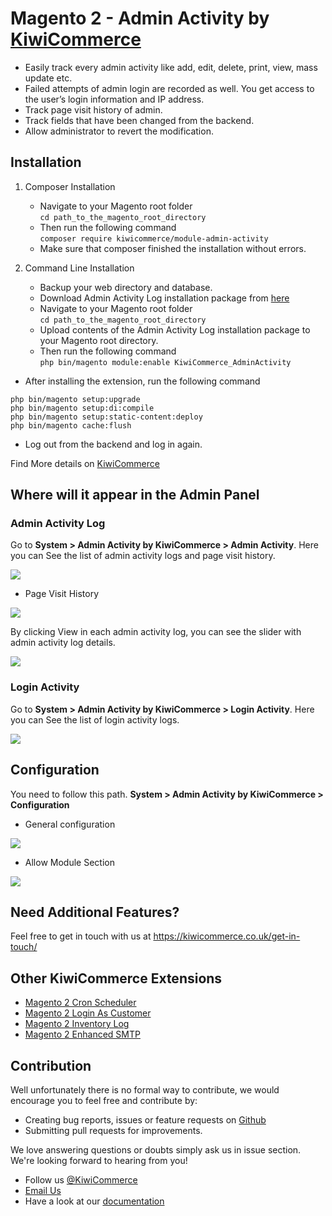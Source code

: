 # Magento 2 - Admin Activity by [KiwiCommerce](https://kiwicommerce.co.uk/)
- Easily track every admin activity like add, edit, delete, print, view, mass update etc.
- Failed attempts of admin login are recorded as well. You get access to the user’s login information and IP address.
- Track page visit history of admin.
- Track fields that have been changed from the backend.
- Allow administrator to revert the modification.

## Installation
 1. Composer Installation
      - Navigate to your Magento root folder<br />
            `cd path_to_the_magento_root_directory`
      - Then run the following command<br />
          `composer require kiwicommerce/module-admin-activity`
      - Make sure that composer finished the installation without errors.

 2. Command Line Installation
      - Backup your web directory and database.
      - Download Admin Activity Log installation package from [here](https://github.com/kiwicommerce/magento2-admin-activity/releases/download/v1.0.4/kiwicommerce-admin-activity-v104.zip)
      - Navigate to your Magento root folder<br />
          `cd path_to_the_magento_root_directory`<br />
      - Upload contents of the Admin Activity Log installation package to your Magento root directory.
      - Then run the following command<br />
          `php bin/magento module:enable KiwiCommerce_AdminActivity`<br />
   
- After installing the extension, run the following command
```
php bin/magento setup:upgrade
php bin/magento setup:di:compile
php bin/magento setup:static-content:deploy
php bin/magento cache:flush
```
- Log out from the backend and log in again.

Find More details on [KiwiCommerce](https://kiwicommerce.co.uk/extensions/magento2-admin-activity)

## Where will it appear in the Admin Panel
### Admin Activity Log
Go to **System > Admin Activity by KiwiCommerce > Admin Activity**. Here you can See the list of admin activity logs and page visit history.

<img src="https://kiwicommerce.co.uk/wp-content/uploads/2018/06/admin-activity-history.png"/><br/>

- Page Visit History

<img src="https://kiwicommerce.co.uk/wp-content/uploads/2018/06/page-visit-history.png"/><br/>

By clicking View in each admin activity log, you can see the slider with admin activity log details.

<img src="https://kiwicommerce.co.uk/wp-content/uploads/2018/05/activity-log-slider.png"/> <br/>

### Login Activity
Go to **System > Admin Activity by KiwiCommerce > Login Activity**. Here you can See the list of login activity logs.

<img src="https://kiwicommerce.co.uk/wp-content/uploads/2018/06/admin-activity-history.png"/><br/>

## Configuration
You need to follow this path. **System > Admin Activity by KiwiCommerce > Configuration**
- General configuration

<img src="https://kiwicommerce.co.uk/wp-content/uploads/2018/05/configuration-general-section.png" /> <br/>

- Allow Module Section

<img src="https://kiwicommerce.co.uk/wp-content/uploads/2018/05/configuration-allow-module-section.png" /> <br/>

## Need Additional Features?
Feel free to get in touch with us at https://kiwicommerce.co.uk/get-in-touch/

## Other KiwiCommerce Extensions
* [Magento 2 Cron Scheduler](https://kiwicommerce.co.uk/extensions/magento2-cron-scheduler/)
* [Magento 2 Login As Customer](https://kiwicommerce.co.uk/extensions/magento2-login-as-customer/)
* [Magento 2 Inventory Log](https://kiwicommerce.co.uk/extensions/magento2-inventory-log/)
* [Magento 2 Enhanced SMTP](https://kiwicommerce.co.uk/extensions/magento2-enhanced-smtp/)

## Contribution
Well unfortunately there is no formal way to contribute, we would encourage you to feel free and contribute by:
 
  - Creating bug reports, issues or feature requests on [Github](https://github.com/kiwicommerce/magento2-admin-activity/issues)
  - Submitting pull requests for improvements.
    
We love answering questions or doubts simply ask us in issue section. We're looking forward to hearing from you!
 
  - Follow us [@KiwiCommerce](https://twitter.com/KiwiCommerce)
  - <a href="mailto:support@kiwicommerce.co.uk">Email Us</a>
  - Have a look at our [documentation](https://kiwicommerce.co.uk/docs/admin-activity/)

